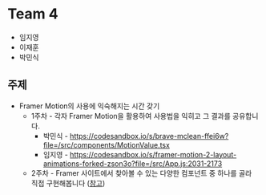 # Team 4

* 임지영
* 이재훈
* 박민식

## 주제

* Framer Motion의 사용에 익숙해지는 시간 갖기
  * 1주차 - 각자 Framer Motion을 활용하여 사용법을 익히고 그 결과를 공유합니다.
    * 박민식 - https://codesandbox.io/s/brave-mclean-ffei6w?file=/src/components/MotionValue.tsx
    * 임지영 - https://codesandbox.io/s/framer-motion-2-layout-animations-forked-zson3o?file=/src/App.js:2031-2173
  * 2주차 - Framer 사이트에서 찾아볼 수 있는 다양한 컴포넌트 중 하나를 골라 직접 구현해봅니다 ([참고](https://www.framer.com/examples/social-app/))


